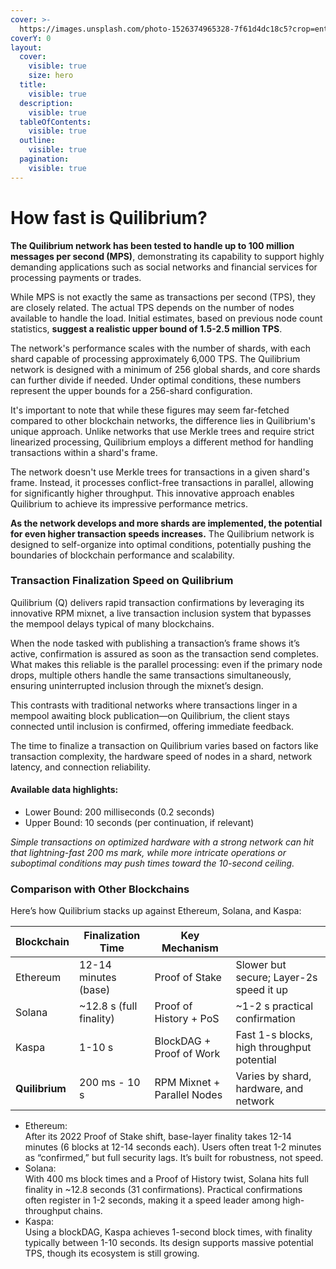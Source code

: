 ```yaml
---
cover: >-
  https://images.unsplash.com/photo-1526374965328-7f61d4dc18c5?crop=entropy&cs=srgb&fm=jpg&ixid=M3wxOTcwMjR8MHwxfHNlYXJjaHwyfHxkaWdpdGFsfGVufDB8fHx8MTcyMzUzMjc5NXww&ixlib=rb-4.0.3&q=85
coverY: 0
layout:
  cover:
    visible: true
    size: hero
  title:
    visible: true
  description:
    visible: true
  tableOfContents:
    visible: true
  outline:
    visible: true
  pagination:
    visible: true
---
```


# How fast is Quilibrium?

**The Quilibrium network has been tested to handle up to 100 million messages per second (MPS)**, demonstrating its capability to support highly demanding applications such as social networks and financial services for processing payments or trades.

While MPS is not exactly the same as transactions per second (TPS), they are closely related. The actual TPS depends on the number of nodes available to handle the load. Initial estimates, based on previous node count statistics, **suggest a realistic upper bound of 1.5-2.5 million TPS**.

The network's performance scales with the number of shards, with each shard capable of processing approximately 6,000 TPS. The Quilibrium network is designed with a minimum of 256 global shards, and core shards can further divide if needed. Under optimal conditions, these numbers represent the upper bounds for a 256-shard configuration.

It's important to note that while these figures may seem far-fetched compared to other blockchain networks, the difference lies in Quilibrium's unique approach. Unlike networks that use Merkle trees and require strict linearized processing, Quilibrium employs a different method for handling transactions within a shard's frame.

The network doesn't use Merkle trees for transactions in a given shard's frame. Instead, it processes conflict-free transactions in parallel, allowing for significantly higher throughput. This innovative approach enables Quilibrium to achieve its impressive performance metrics.

**As the network develops and more shards are implemented, the potential for even higher transaction speeds increases.** The Quilibrium network is designed to self-organize into optimal conditions, potentially pushing the boundaries of blockchain performance and scalability.

### Transaction Finalization Speed on Quilibrium

Quilibrium (Q) delivers rapid transaction confirmations by leveraging its innovative RPM mixnet, a live transaction inclusion system that bypasses the mempool delays typical of many blockchains.&#x20;

When the node tasked with publishing a transaction’s frame shows it’s active, confirmation is assured as soon as the transaction send completes. What makes this reliable is the parallel processing: even if the primary node drops, multiple others handle the same transactions simultaneously, ensuring uninterrupted inclusion through the mixnet’s design.&#x20;

This contrasts with traditional networks where transactions linger in a mempool awaiting block publication—on Quilibrium, the client stays connected until inclusion is confirmed, offering immediate feedback.

The time to finalize a transaction on Quilibrium varies based on factors like transaction complexity, the hardware speed of nodes in a shard, network latency, and connection reliability.&#x20;

#### Available data highlights:

* Lower Bound: 200 milliseconds (0.2 seconds)
* Upper Bound: 10 seconds (per continuation, if relevant)

_Simple transactions on optimized hardware with a strong network can hit that lightning-fast 200 ms mark, while more intricate operations or suboptimal conditions may push times toward the 10-second ceiling._

### Comparison with Other Blockchains

Here’s how Quilibrium stacks up against Ethereum, Solana, and Kaspa:

<table><thead><tr><th>Blockchain</th><th>Finalization Time</th><th>Key Mechanism</th><th data-hidden></th></tr></thead><tbody><tr><td>Ethereum</td><td>12-14 minutes (base)</td><td>Proof of Stake</td><td>Slower but secure; Layer-2s speed it up</td></tr><tr><td>Solana</td><td>~12.8 s (full finality)</td><td>Proof of History + PoS</td><td>~1-2 s practical confirmation</td></tr><tr><td>Kaspa</td><td>1-10 s</td><td>BlockDAG + Proof of Work</td><td>Fast 1-s blocks, high throughput potential</td></tr><tr><td><strong>Quilibrium</strong></td><td>200 ms - 10 s</td><td>RPM Mixnet + Parallel Nodes</td><td>Varies by shard, hardware, and network</td></tr></tbody></table>

* Ethereum: \
  After its 2022 Proof of Stake shift, base-layer finality takes 12-14 minutes (6 blocks at 12-14 seconds each). Users often treat 1-2 minutes as “confirmed,” but full security lags. It’s built for robustness, not speed.
* Solana: \
  With 400 ms block times and a Proof of History twist, Solana hits full finality in \~12.8 seconds (31 confirmations). Practical confirmations often register in 1-2 seconds, making it a speed leader among high-throughput chains.
* Kaspa: \
  Using a blockDAG, Kaspa achieves 1-second block times, with finality typically between 1-10 seconds. Its design supports massive potential TPS, though its ecosystem is still growing.
